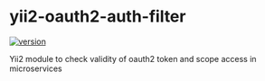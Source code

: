 # yii2-oauth2-auth-filter

[![version][version-badge]][CHANGELOG]

Yii2 module to check validity of oauth2 token and scope access in microservices

[CHANGELOG]: ./CHANGELOG.md
[version-badge]: https://img.shields.io/badge/version-1.1.2-blue.svg
